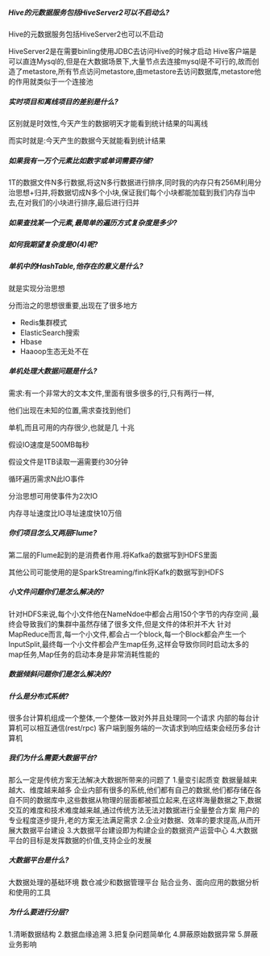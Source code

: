 ##### Hive的元数据服务包括HiveServer2可以不启动么?

Hive的元数据服务包括HiveServer2也可以不启动

HiveServer2是在需要binling使用JDBC去访问Hive的时候才启动
Hive客户端是可以直连Mysql的,但是在大数据场景下,大量节点去连接mysql是不可行的,故而创造了metastore,所有节点访问metastore,由metastore去访问数据库,metastore他的作用就类似于一个连接池

##### 实时项目和离线项目的差别是什么?

区别就是时效性,今天产生的数据明天才能看到统计结果的叫离线

而实时就是:今天产生的数据今天就能看到统计结果

##### 如果我有一万个元素比如数字或单词需要存储?

1T的数据文件N多行数据,将这N多行数据进行排序,同时我的内存只有256M利用分治思想+归并,将数据切成N多个小块,保证我们每个小块都能加载到我们内存当中去,在对我们的小块进行排序,最后进行归并

##### 如果查找某一个元素,最简单的遍历方式复杂度是多少?

##### 如何我期望复杂度是0(4)呢?

##### 单机中的HashTable,他存在的意义是什么?

就是实现分治思想

分而治之的思想很重要,出现在了很多地方

- Redis集群模式
- ElasticSearch搜索
- Hbase
- Haaoop生态无处不在

##### 单机处理大数据问题是什么?

需求:有一个非常大的文本文件,里面有很多很多的行,只有两行一样,

他们出现在未知的位置,需求查找到他们

单机,而且可用的内存很少,也就是几 十兆

假设IO速度是500MB每秒

假设文件是1TB读取一遍需要约30分钟

循环遍历需求N此IO事件

分治思想可用使事件为2次IO

内存寻址速度比IO寻址速度快10万倍

##### 你们项目怎么又两层Flume?

第二层的Flume起到的是消费者作用.将Kafka的数据写到HDFS里面

其他公司可能使用的是SparkStreaming/fink将Kafk的数据写到HDFS

##### 小文件问题你们是怎么解决的?

针对HDFS来说,每个小文件他在NameNdoe中都会占用150个字节的内存空间
,最终会导致我们的集群中虽然存储了很多文件,但是文件的体积并不大
针对MapReduce而言,每一个小文件,都会占一个block,每一个Block都会产生一个InputSplit,最终每一个小文件都会产生map任务,这样会导致你同时启动太多的map任务,Map任务的启动本身是非常消耗性能的

##### 数据倾斜问题你们是怎么解决的?

#####  什么是分布式系统?

 很多台计算机组成一个整体,一个整体一致对外并且处理同一个请求
 内部的每台计算机可以相互通信(rest/rpc)
 客户端到服务端的一次请求到响应结束会经历多台计算机

##### 我们为什么需要大数据平台?

那么一定是传统方案无法解决大数据所带来的问题了
1.量变引起质变
	数据量越来越大、维度越来越多
	企业内部有很多的系统,他们都有自己的数据,他们都存储在各自不同的数据库中,这些数据从物理的层面都被孤立起来,在这样海量数据之下,数据交互的难度和技术难度越来越,通过传统方法无法对数据进行全量整合方案
	用户的专业程度逐步提升,老的方案无法满足需求
2.企业对数据、效率的要求提高,从而开展大数据平台建设
3.大数据平台建设即为构建企业的数据资产运营中心
4.大数据平台的目标是发挥数据的价值,支持企业的发展

##### 大数据平台是什么?

大数据处理的基础环境
数仓减少和数据管理平台
贴合业务、面向应用的数据分析和使用的工具

##### 为什么要进行分层?

1.清晰数据结构
2.数据血缘追溯
3.把复杂问题简单化
4.屏蔽原始数据异常
5.屏蔽业务影响





